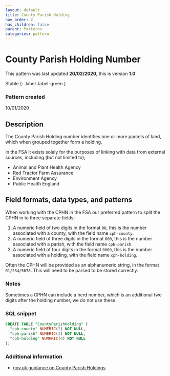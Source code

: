 ```yaml
---
layout: default
title: County Parish Holding
nav_order: 2
has_children: false
parent: Patterns
categories: pattern
---
```


# County Parish Holding Number

This pattern was last updated **20/02/2020**, this is version **1.0**

Stable
{: .label .label-green }

### Pattern created

10/01/2020

## Description
The County Parish Holding number identifies one or more parcels of land, which when grouped together form a holding.

In the FSA it exists solely for the purposes of linking with data from external sources, including (but not limited to);
-   Animal and Plant Health Agency
-   Red Tractor Farm Assurance
-   Environment Agency
-   Public Health England

## Field formats, data types, and patterns
When working with the CPHN in the FSA our preferred pattern to split the CPHN in to three separate fields;
1. A numeric field of two digits in the format `00`, this is the number associated with a county, with the field name `cph-county`.
2. A numeric field of three digits in the format `000`, this is the number associated with a parish, with the field name `cph-parish`.
3. A numeric field of four digits in the format `0000`, this is the number associated with a holding, with the field name `cph-holding`.

Often the CPHN will be provided as an alphanumeric string, in the format `01/234/5678`. This will need to be parsed to be stored correctly.

### Notes
Sometimes a CPHN can include a herd number, which is an additional two digits after the holding number, we do not use these.

### SQL snippet
```sql
CREATE TABLE "CountyParishHolding" (
  "cph-county" NUMERIC(2) NOT NULL,
  "cph-parish" NUMERIC(3) NOT NULL,
  "cph-holding" NUMERIC(4) NOT NULL
);
```

### Additional information
*   [gov.uk guidance on County Parish Holdings](https://www.gov.uk/guidance/register-land-you-use-to-keep-livestock)
